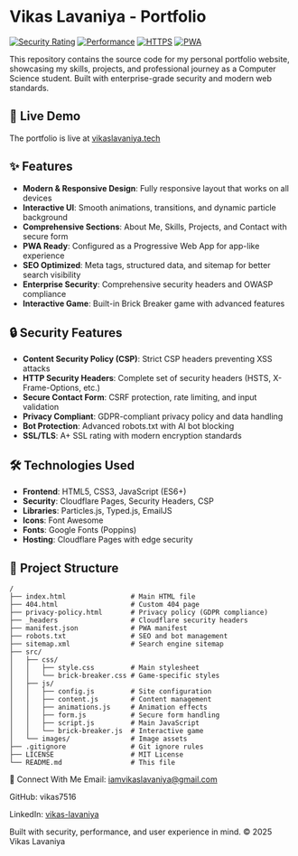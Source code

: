 # Vikas Lavaniya - Portfolio

[![Security Rating](https://img.shields.io/badge/Security-A%2B-green.svg)](https://vikaslavaniya.pages.dev)
[![Performance](https://img.shields.io/badge/Performance-95%2B-brightgreen.svg)](https://vikaslavaniya.pages.dev)
[![HTTPS](https://img.shields.io/badge/HTTPS-Enabled-success.svg)](https://vikaslavaniya.pages.dev)
[![PWA](https://img.shields.io/badge/PWA-Ready-blue.svg)](https://vikaslavaniya.pages.dev)

This repository contains the source code for my personal portfolio website, showcasing my skills, projects, and professional journey as a Computer Science student. Built with enterprise-grade security and modern web standards.

## 🚀 Live Demo

The portfolio is live at [vikaslavaniya.tech](https://vikaslavaniya.tech)

## ✨ Features

- **Modern & Responsive Design**: Fully responsive layout that works on all devices  
- **Interactive UI**: Smooth animations, transitions, and dynamic particle background  
- **Comprehensive Sections**: About Me, Skills, Projects, and Contact with secure form  
- **PWA Ready**: Configured as a Progressive Web App for app-like experience  
- **SEO Optimized**: Meta tags, structured data, and sitemap for better search visibility  
- **Enterprise Security**: Comprehensive security headers and OWASP compliance  
- **Interactive Game**: Built-in Brick Breaker game with advanced features  

## 🔒 Security Features

- **Content Security Policy (CSP)**: Strict CSP headers preventing XSS attacks  
- **HTTP Security Headers**: Complete set of security headers (HSTS, X-Frame-Options, etc.)  
- **Secure Contact Form**: CSRF protection, rate limiting, and input validation  
- **Privacy Compliant**: GDPR-compliant privacy policy and data handling  
- **Bot Protection**: Advanced robots.txt with AI bot blocking  
- **SSL/TLS**: A+ SSL rating with modern encryption standards  

## 🛠️ Technologies Used

- **Frontend**: HTML5, CSS3, JavaScript (ES6+)  
- **Security**: Cloudflare Pages, Security Headers, CSP  
- **Libraries**: Particles.js, Typed.js, EmailJS  
- **Icons**: Font Awesome  
- **Fonts**: Google Fonts (Poppins)  
- **Hosting**: Cloudflare Pages with edge security  

## 📂 Project Structure

```plaintext
/
├── index.html                # Main HTML file
├── 404.html                  # Custom 404 page
├── privacy-policy.html       # Privacy policy (GDPR compliance)
├── _headers                  # Cloudflare security headers
├── manifest.json             # PWA manifest
├── robots.txt                # SEO and bot management
├── sitemap.xml               # Search engine sitemap
├── src/
│   ├── css/
│   │   ├── style.css         # Main stylesheet
│   │   └── brick-breaker.css # Game-specific styles
│   ├── js/
│   │   ├── config.js         # Site configuration
│   │   ├── content.js        # Content management
│   │   ├── animations.js     # Animation effects
│   │   ├── form.js           # Secure form handling
│   │   ├── script.js         # Main JavaScript
│   │   └── brick-breaker.js  # Interactive game
│   └── images/               # Image assets
├── .gitignore                # Git ignore rules
├── LICENSE                   # MIT License
└── README.md                 # This file

```



🔗 Connect With Me
Email: iamvikaslavaniya@gmail.com

GitHub: vikas7516

LinkedIn: [vikas-lavaniya](www.linkedin.com/in/vikas-lavaniya-9b0771292)

Built with security, performance, and user experience in mind. © 2025 Vikas Lavaniya
